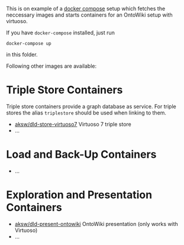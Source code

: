 This is on example of a [docker compose](http://docs.docker.com/compose/) setup which fetches the neccessary images and starts containers for an OntoWiki setup with virtuoso.

If you have `docker-compose` installed, just run

    docker-compose up

in this folder.

Following other images are available:

# Triple Store Containers

Triple store containers provide a graph database as service. For triple stores the alias `triplestore` should be used when linking to them.

* [aksw/dld-store-virtuoso7](https://registry.hub.docker.com/u/aksw/dld-store-virtuoso7/) Virtuoso 7 triple store
* …

# Load and Back-Up Containers

* …

# Exploration and Presentation Containers

* [aksw/dld-present-ontowiki](https://registry.hub.docker.com/u/aksw/dld-present-ontowiki/) OntoWiki presentation (only works with Virtuoso)
* …
